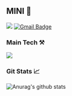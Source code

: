 

##  MINI 💖
 <a href="https://velog.io/@vvkkiie" target="_blank"><img src="https://img.shields.io/badge/Velog-20C997?style=flat-square&logo=Velog&logoColor=white&link=https://velog.io/@vvkkiie"/></a> [![Gmail Badge](https://img.shields.io/badge/Gmail-d14836?style=flat-square&logo=Gmail&logoColor=white&link=mailto:minnnidev@gmail.com)](mailto:minnnidev@gmail.com)
 

### Main Tech ⚒️

<img src="https://img.shields.io/badge/Swift-F05138?style=flat-square&logo=Swift&logoColor=white"/></a>



### Git Stats 📈

![Anurag's github stats](https://github-readme-stats.vercel.app/api?username=minnnidev&show_icons=true&theme=discord_old_blurple)

